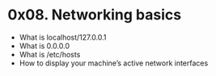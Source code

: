 # 0x08. Networking basics

* What is localhost/127.0.0.1
* What is 0.0.0.0
* What is /etc/hosts
* How to display your machine’s active network interfaces
